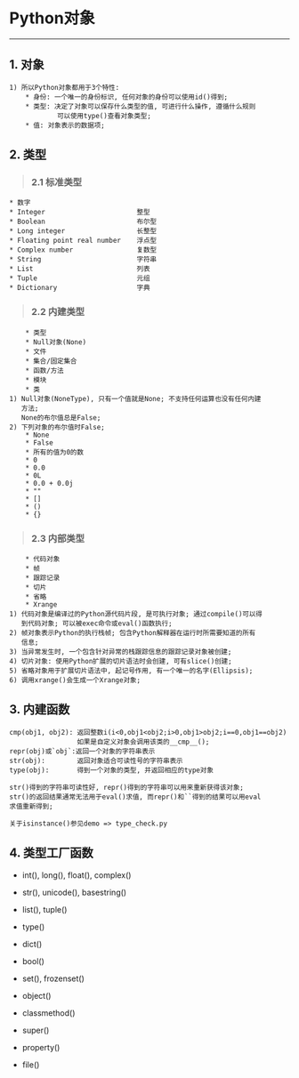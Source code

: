 # **Python对象**
***



## **1. 对象**
    1) 所以Python对象都用于3个特性:
        * 身份: 一个唯一的身份标识, 任何对象的身份可以使用id()得到;
        * 类型: 决定了对象可以保存什么类型的值, 可进行什么操作, 遵循什么规则
                可以使用type()查看对象类型;
        * 值: 对象表示的数据项;



## **2. 类型**
> ### **2.1 标准类型**
    * 数字
    * Integer                       整型
    * Boolean                       布尔型
    * Long integer                  长整型
    * Floating point real number    浮点型
    * Complex number                复数型
    * String                        字符串
    * List                          列表
    * Tuple                         元组
    * Dictionary                    字典
> ### **2.2 内建类型**
        * 类型
        * Null对象(None)
        * 文件
        * 集合/固定集合
        * 函数/方法
        * 模块
        * 类
    1) Null对象(NoneType), 只有一个值就是None; 不支持任何运算也没有任何内建
       方法; 
       None的布尔值总是False;
    2) 下列对象的布尔值时False;
        * None
        * False
        * 所有的值为0的数
        * 0
        * 0.0
        * 0L
        * 0.0 + 0.0j
        * ""
        * []
        * ()
        * {}
> ### **2.3 内部类型**
        * 代码对象
        * 帧
        * 跟踪记录
        * 切片
        * 省略
        * Xrange
    1) 代码对象是编译过的Python源代码片段, 是可执行对象; 通过compile()可以得
       到代码对象; 可以被exec命令或eval()函数执行;
    2) 帧对象表示Python的执行栈帧; 包含Python解释器在运行时所需要知道的所有
       信息;
    3) 当异常发生时, 一个包含针对异常的栈跟踪信息的跟踪记录对象被创建;
    4) 切片对象: 使用Python扩展的切片语法时会创建, 可有slice()创建;
    5) 省略对象用于扩展切片语法中, 起记号作用, 有一个唯一的名字(Ellipsis);
    6) 调用xrange()会生成一个Xrange对象;



## **3. 内建函数**
    cmp(obj1, obj2): 返回整数i(i<0,obj1<obj2;i>0,obj1>obj2;i==0,obj1==obj2)
                     如果是自定义对象会调用该类的__cmp__();
    repr(obj)或`obj`:返回一个对象的字符串表示
    str(obj):        返回对象适合可读性号的字符串表示
    type(obj):       得到一个对象的类型, 并返回相应的type对象 

    str()得到的字符串可读性好, repr()得到的字符串可以用来重新获得该对象; 
    str()的返回结果通常无法用于eval()求值, 而repr()和``得到的结果可以用eval
    求值重新得到;

    关于isinstance()参见demo => type_check.py 



## **4. 类型工厂函数**
  * int(), long(), float(), complex()
  * str(), unicode(), basestring()
  * list(), tuple()
  * type()

  * dict()
  * bool()
  * set(), frozenset()
  * object()
  * classmethod()
  * super()
  * property()
  * file()
